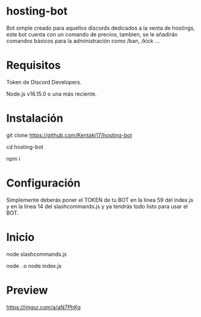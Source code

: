 # hosting-bot
Bot simple creado para aquellos discords dedicados a la venta de hostings, este bot cuenta con un comando de precios, tambien, se le añadirán comandos básicos para la administración como /ban, /kick ...

# Requisitos
Token de Discord Developers.

Node.js v16.15.0 o una más reciente.

# Instalación
git clone https://github.com/Kentaki17/hosting-bot


cd hosting-bot


npm i

# Configuración
Simplemente deberás poner el TOKEN de tu BOT en la linea 59 del index.js y en la linea 14 del slashcommands.js y ya tendrás todo listo para usar el BOT.

# Inicio
node slashcommands.js


node . o node index.js

# Preview
https://imgur.com/a/aN7PhKg
